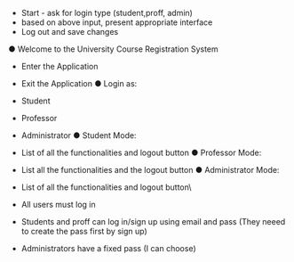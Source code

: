 - Start - ask for login type (student,proff, admin)
- based on above input, present appropriate interface
- Log out and save changes

● Welcome to the University Course Registration System
- Enter the Application
- Exit the Application
● Login as:
- Student
- Professor
- Administrator
● Student Mode:
- List of all the functionalities and logout button
● Professor Mode:
- List all the functionalities and the logout button
● Administrator Mode:
- List of all the functionalities and logout button\


- All users must log in
- Students and proff can log in/sign up using email and pass (They neeed to create the pass first by sign up)
- Administrators have a fixed pass (I can choose)
